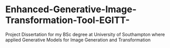 # Enhanced-Generative-Image-Transformation-Tool-EGITT-
Project Dissertation for my BSc degree at University of Southampton where applied Generative Models for Image Generation and Transformation
